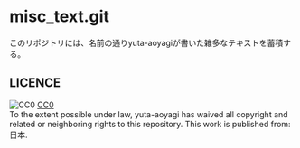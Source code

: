 misc_text.git
=============

このリポジトリには、名前の通りyuta-aoyagiが書いた雑多なテキストを蓄積する。

LICENCE
-------

![CC0](http://i.creativecommons.org/p/zero/1.0/88x31.png "CC0")
[CC0](http://creativecommons.org/publicdomain/zero/1.0/)  
To the extent possible under law, yuta-aoyagi has waived all copyright and
related or neighboring rights to this repository.
This work is published from: 日本.
